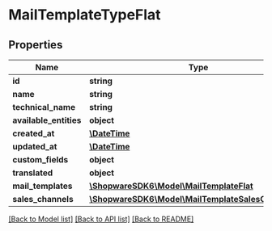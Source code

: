 # MailTemplateTypeFlat

## Properties
Name | Type | Description | Notes
------------ | ------------- | ------------- | -------------
**id** | **string** |  | [optional] 
**name** | **string** |  | 
**technical_name** | **string** |  | 
**available_entities** | **object** |  | [optional] 
**created_at** | [**\DateTime**](\DateTime.md) |  | 
**updated_at** | [**\DateTime**](\DateTime.md) |  | 
**custom_fields** | **object** |  | [optional] 
**translated** | **object** |  | [optional] 
**mail_templates** | [**\ShopwareSDK6\Model\MailTemplateFlat**](MailTemplateFlat.md) |  | [optional] 
**sales_channels** | [**\ShopwareSDK6\Model\MailTemplateSalesChannelFlat**](MailTemplateSalesChannelFlat.md) |  | [optional] 

[[Back to Model list]](../../README.md#documentation-for-models) [[Back to API list]](../../README.md#documentation-for-api-endpoints) [[Back to README]](../../README.md)


